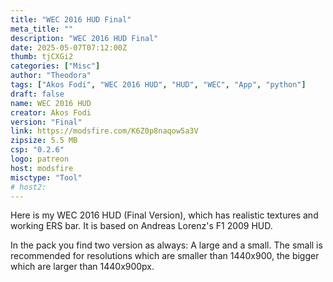 ```yaml
---
title: "WEC 2016 HUD Final"
meta_title: ""
description: "WEC 2016 HUD Final"
date: 2025-05-07T07:12:00Z
thumb: tjCXGi2
categories: ["Misc"]
author: "Theodora"
tags: ["Akos Fodi", "WEC 2016 HUD", "HUD", "WEC", "App", "python"]
draft: false
name: WEC 2016 HUD
creator: Akos Fodi
version: "Final"
link: https://modsfire.com/K6Z0p8naqow5a3V
zipsize: 5.5 MB
csp: "0.2.6"
logo: patreon
host: modsfire
misctype: "Tool"
# host2:
---
```


Here is my WEC 2016 HUD (Final Version), which has realistic textures and working ERS bar. It is based on Andreas Lorenz's F1 2009 HUD. 

In the pack you find two version as always: A large and a small. The small is recommended for resolutions which are smaller than 1440x900, the bigger which are larger than 1440x900px.